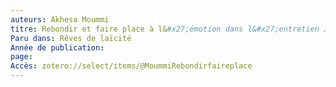 ```yaml
---
auteurs: Akhesa Moummi
titre: Rebondir et faire place à l&#x27;émotion dans l&#x27;entretien … et dans sa recherche ?
Paru dans: Rêves de laïcité
Année de publication: 
page: 
Accès: zotero://select/items/@MoummiRebondirfaireplace
---
```


